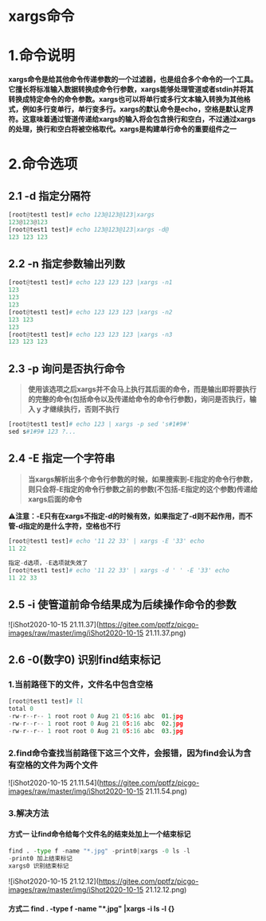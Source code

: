 # xargs命令

# 1.命令说明

**xargs命令是给其他命令传递参数的一个过滤器，也是组合多个命令的一个工具。它擅长将标准输入数据转换成命令行参数，xargs能够处理管道或者stdin并将其转换成特定命令的命令参数。xargs也可以将单行或多行文本输入转换为其他格式，例如多行变单行，单行变多行。xargs的默认命令是echo，空格是默认定界符。这意味着通过管道传递给xargs的输入将会包含换行和空白，不过通过xargs的处理，换行和空白将被空格取代。xargs是构建单行命令的重要组件之一**



# 2.命令选项

## 2.1 -d	指定分隔符

```python
[root@test1 test]# echo 123@123@123|xargs
123@123@123
[root@test1 test]# echo 123@123@123|xargs -d@
123 123 123
```

## 2.2 -n	指定参数输出列数

```python
[root@test1 test]# echo 123 123 123 |xargs -n1
123
123
123
[root@test1 test]# echo 123 123 123 |xargs -n2
123 123
123
[root@test1 test]# echo 123 123 123 |xargs -n3
123 123 123
```

## 2.3 -p	询问是否执行命令

> **使用该选项之后xargs并不会马上执行其后面的命令，而是输出即将要执行的完整的命令(包括命令以及传递给命令的命令行参数)，询问是否执行，输入 y 才继续执行，否则不执行**

```python
[root@test1 test]# echo 123 | xargs -p sed 's#1#9#'
sed s#1#9# 123 ?...
```

## 2.4 -E	指定一个字符串

> **当xargs解析出多个命令行参数的时候，如果搜索到-E指定的命令行参数，则只会将-E指定的命令行参数之前的参数(不包括-E指定的这个参数)传递给xargs后面的命令**

⚠️**注意：-E只有在xargs不指定-d的时候有效，如果指定了-d则不起作用，而不管-d指定的是什么字符，空格也不行**

```python
[root@test1 test]# echo '11 22 33' | xargs -E '33' echo
11 22
 
指定-d选项，-E选项就失效了
[root@test1 test]# echo '11 22 33' | xargs -d ' ' -E '33' echo
11 22 33
```

## 2.5 -i	使管道前命令结果成为后续操作命令的参数

![iShot2020-10-15 21.11.37](https://gitee.com/pptfz/picgo-images/raw/master/img/iShot2020-10-15 21.11.37.png)

## 2.6 -0(数字0)	识别find结束标记

### 1.当前路径下的文件，文件名中包含空格

```python
[root@test1 test]# ll
total 0
-rw-r--r-- 1 root root 0 Aug 21 05:16 abc  01.jpg
-rw-r--r-- 1 root root 0 Aug 21 05:16 abc  02.jpg
-rw-r--r-- 1 root root 0 Aug 21 05:16 abc  03.jpg
```

### 2.find命令查找当前路径下这三个文件，会报错，因为find会认为含有空格的文件为两个文件

![iShot2020-10-15 21.11.54](https://gitee.com/pptfz/picgo-images/raw/master/img/iShot2020-10-15 21.11.54.png)

### 3.解决方法

#### 方式一	让find命令给每个文件名的结束处加上一个结束标记

```python
find . -type f -name "*.jpg" -print0|xargs -0 ls -l
-print0 加上结束标记
xargs0 识别结束标记
```

![iShot2020-10-15 21.12.12](https://gitee.com/pptfz/picgo-images/raw/master/img/iShot2020-10-15 21.12.12.png)

#### 方式二	find . -type f -name "*.jpg" |xargs -i ls -l {}

